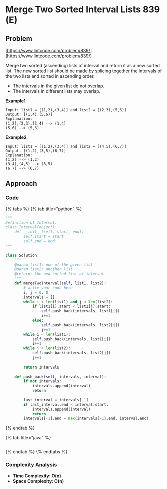# Merge Two Sorted Interval Lists 839 \(E\)

## Problem

[https://www.lintcode.com/problem/839/](https://www.lintcode.com/problem/839/)

Merge two sorted \(ascending\) lists of interval and return it as a new sorted list. The new sorted list should be made by splicing together the intervals of the two lists and sorted in ascending order.

* The intervals in the given list do not overlap.
* The intervals in different lists may overlap.

**Example1**

```text
Input: list1 = [(1,2),(3,4)] and list2 = [(2,3),(5,6)]
Output: [(1,4),(5,6)]
Explanation:
(1,2),(2,3),(3,4) --> (1,4)
(5,6) --> (5,6)
```

**Example2**

```text
Input: list1 = [(1,2),(3,4)] and list2 = [(4,5),(6,7)]
Output: [(1,2),(3,5),(6,7)]
Explanation:
(1,2) --> (1,2)
(3,4),(4,5) --> (3,5)
(6,7) --> (6,7)
```

## Approach

### Code

{% tabs %}
{% tab title="python" %}
```python
"""
Definition of Interval.
class Interval(object):
    def __init__(self, start, end):
        self.start = start
        self.end = end
"""

class Solution:
    """
    @param list1: one of the given list
    @param list2: another list
    @return: the new sorted list of interval
    """
    def mergeTwoInterval(self, list1, list2):
        # write your code here
        i, j = 0, 0
        intervals = []
        while i < len(list1) and j < len(list2):
            if list1[i].start < list2[j].start:
                self.push_back(intervals, list1[i])
                i+=1
            else:
                self.push_back(intervals, list2[j])
                j+=1
        while i < len(list1):
            self.push_back(intervals, list1[i])
            i+=1
        while j < len(list2):
            self.push_back(intervals, list2[j])
            j+=1
        
        return intervals
    
    def push_back(self, intervals, interval):
        if not intervals:
            intervals.append(interval)
            return 
        
        last_interval = intervals[-1]
        if last_interval.end < interval.start:
            intervals.append(interval)
            return 
        intervals[-1].end = max(intervals[-1].end, interval.end)
```
{% endtab %}

{% tab title="java" %}
```

```
{% endtab %}
{% endtabs %}

### Complexity Analysis

* **Time Complexity: O\(n\)**
* **Space Complexity: O\(n\)**

